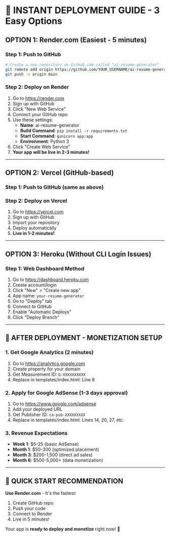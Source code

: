 # 🚀 INSTANT DEPLOYMENT GUIDE - 3 Easy Options

## OPTION 1: Render.com (Easiest - 5 minutes)

### Step 1: Push to GitHub
```bash
# Create a new repository on GitHub.com called "ai-resume-generator"
git remote add origin https://github.com/YOUR_USERNAME/ai-resume-generator.git
git push -u origin main
```

### Step 2: Deploy on Render
1. Go to https://render.com
2. Sign up with GitHub
3. Click "New Web Service"
4. Connect your GitHub repo
5. Use these settings:
   - **Name**: ai-resume-generator
   - **Build Command**: `pip install -r requirements.txt`
   - **Start Command**: `gunicorn app:app`
   - **Environment**: Python 3
6. Click "Create Web Service"
7. **Your app will be live in 2-3 minutes!**

---

## OPTION 2: Vercel (GitHub-based)

### Step 1: Push to GitHub (same as above)

### Step 2: Deploy on Vercel
1. Go to https://vercel.com
2. Sign up with GitHub
3. Import your repository
4. Deploy automatically
5. **Live in 1-2 minutes!**

---

## OPTION 3: Heroku (Without CLI Login Issues)

### Step 1: Web Dashboard Method
1. Go to https://dashboard.heroku.com
2. Create account/login
3. Click "New" > "Create new app"
4. App name: `your-resume-generator`
5. Go to "Deploy" tab
6. Connect to GitHub
7. Enable "Automatic Deploys"
8. Click "Deploy Branch"

---

## 🎯 AFTER DEPLOYMENT - MONETIZATION SETUP

### 1. Get Google Analytics (2 minutes)
1. Go to https://analytics.google.com
2. Create property for your domain
3. Get Measurement ID: `G-XXXXXXXXXX`
4. Replace in templates/index.html: Line 8

### 2. Apply for Google AdSense (1-3 days approval)
1. Go to https://www.google.com/adsense
2. Add your deployed URL
3. Get Publisher ID: `ca-pub-XXXXXXXXX`
4. Replace in templates/index.html: Lines 14, 20, 27, etc.

### 3. Revenue Expectations
- **Week 1**: $5-25 (basic AdSense)
- **Month 1**: $50-300 (optimized placement)
- **Month 3**: $200-1,500 (direct ad sales)
- **Month 6**: $500-5,000+ (data monetization)

---

## 🚀 QUICK START RECOMMENDATION

**Use Render.com** - It's the fastest:
1. Create GitHub repo
2. Push your code
3. Connect to Render
4. Live in 5 minutes!

Your app is **ready to deploy and monetize** right now! 🎉
